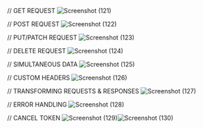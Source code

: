 
// GET REQUEST
![Screenshot (121)](https://user-images.githubusercontent.com/86156637/210531720-b6e7ac3c-ad89-492d-8e30-11039f0c2c91.png)

// POST REQUEST
![Screenshot (122)](https://user-images.githubusercontent.com/86156637/210531751-1be0b1e5-4eca-4aa7-a68b-e19e27725d79.png)

// PUT/PATCH REQUEST
![Screenshot (123)](https://user-images.githubusercontent.com/86156637/210531786-4a274ba0-1d0d-49f3-ac37-f379a5c41a36.png)

// DELETE REQUEST
![Screenshot (124)](https://user-images.githubusercontent.com/86156637/210531815-0ec99aab-c15a-4a4b-8b3f-688293dfe000.png)

// SIMULTANEOUS DATA
![Screenshot (125)](https://user-images.githubusercontent.com/86156637/210531841-ec9dd9c9-1b8e-4b36-b123-addc2e515db8.png)

// CUSTOM HEADERS
![Screenshot (126)](https://user-images.githubusercontent.com/86156637/210531861-4148cabe-5aeb-4a33-941c-2345aa4fef77.png)

// TRANSFORMING REQUESTS & RESPONSES
![Screenshot (127)](https://user-images.githubusercontent.com/86156637/210531876-897f3139-d192-486d-ab6c-4ca817cf5f5f.png)

// ERROR HANDLING
![Screenshot (128)](https://user-images.githubusercontent.com/86156637/210531886-536ebd2e-a4a6-4b2e-9da5-8df992581544.png)

// CANCEL TOKEN
![Screenshot (129)](https://user-images.githubusercontent.com/86156637/210531901-fa669d4f-d7b6-414b-bed4-6cfbcfa1246a.png)![Screenshot (130)](https://user-images.githubusercontent.com/86156637/210531921-42a5490b-a674-44c7-866e-7a8d00298846.png)

